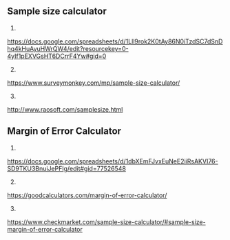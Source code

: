 ## Sample size calculator
1.
https://docs.google.com/spreadsheets/d/1Lll9rok2K0tAy86N0iTzdSC7dSnDhq4kHuAyuHWrQW4/edit?resourcekey=0-4yIf1pEXVGsHT6DCrrF4Yw#gid=0

2.
https://www.surveymonkey.com/mp/sample-size-calculator/

3. 
http://www.raosoft.com/samplesize.html


## Margin of Error Calculator
1.
https://docs.google.com/spreadsheets/d/1dbXEmFJvxEuNeE2iiRsAKVI76-SD9TKU3BnuiJePFlg/edit#gid=77526548

2. 
https://goodcalculators.com/margin-of-error-calculator/

3. 
https://www.checkmarket.com/sample-size-calculator/#sample-size-margin-of-error-calculator

